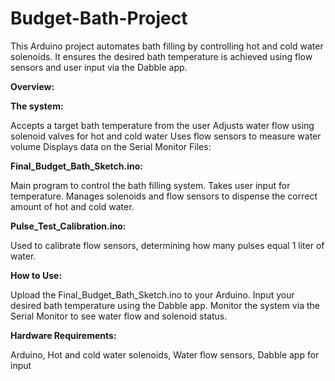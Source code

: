 # Budget-Bath-Project
This Arduino project automates bath filling by controlling hot and cold water solenoids. It ensures the desired bath temperature is achieved using flow sensors and user input via the Dabble app.

**Overview:**

**The system:** 

Accepts a target bath temperature from the user
Adjusts water flow using solenoid valves for hot and cold water
Uses flow sensors to measure water volume
Displays data on the Serial Monitor
Files:

**Final_Budget_Bath_Sketch.ino:**  

Main program to control the bath filling system.
Takes user input for temperature.
Manages solenoids and flow sensors to dispense the correct amount of hot and cold water.

**Pulse_Test_Calibration.ino:**  

Used to calibrate flow sensors, determining how many pulses equal 1 liter of water.

**How to Use:** 

Upload the Final_Budget_Bath_Sketch.ino to your Arduino.
Input your desired bath temperature using the Dabble app.
Monitor the system via the Serial Monitor to see water flow and solenoid status.

**Hardware Requirements:** 

Arduino, Hot and cold water solenoids, Water flow sensors, Dabble app for input
